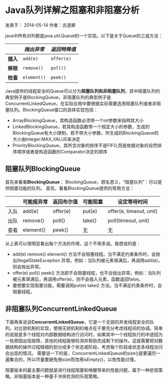# Java队列详解之阻塞和非阻塞分析

发表于： 2014-05-14   作者：古道卿

java中所有对列都是java.util.Queue的一个实现。以下是关于Queue的三组方法：

|        | *抛出异常*      | *返回特殊值*    |
| ------ | ----------- | ---------- |
| **插入** | `add(e)`    | `offer(e)` |
| **移除** | `remove()`  | `poll()`   |
| **检查** | `element()` | `peek()`   |

Java提供的线程安全的Queue可以分为**阻塞队列和非阻塞队列**，其中阻塞队列的典型例子是BlockingQueue，非阻塞队列的典型例子是ConcurrentLinkedQueue，在实际应用中要根据实际需要选用阻塞队列或者非阻塞队列。BlockingQueue接口的具体实现包括：

- ArrayBlockingQueue，其构造函数必须带一个int参数来指明其大小
- LinkedBlockingQueue，若其构造函数带一个规定大小的参数，生成的BlockingQueue有大小限制，若不带大小参数，所生成的BlockingQueue的大小由Integer.MAX_VALUE来决定
- PriorityBlockingQueue，其所含对象的排序不是FIFO,而是依据对象的自然排序顺序或者是构造函数的Comparator决定的顺序

## 阻塞队列BlockingQueue

首先来看看**BlockingQueue**： 
BlockingQueue，顾名思义，“阻塞队列”：可以提供阻塞功能的队列。 
首先，看看BlockingQueue提供的常用方法： 

|      | 可能报异常     | 返回布尔值    | 可能阻塞   | 设定等待时间                  |
| ---- | --------- | -------- | ------ | ----------------------- |
| 入队   | add(e)    | offer(e) | put(e) | offer(e, timeout, unit) |
| 出队   | remove()  | poll()   | take() | poll(timeout, unit)     |
| 查看   | element() | peek()   | 无      | 无                       |

从上表可以很明显看出每个方法的作用，这个不用多说。我想说的是： 

- add(e) remove() element() 方法不会阻塞线程。当不满足约束条件时，会抛出IllegalStateException 异常。例如：当队列被元素填满后，再调用add(e)，则会抛出异常。  
- offer(e) poll() peek() 方法即不会阻塞线程，也不会抛出异常。例如：当队列被元素填满后，再调用offer(e)，则不会插入元素，函数返回false。  
- 要想要实现阻塞功能，需要调用put(e) take() 方法。当不满足约束条件时，会阻塞线程。

## 非阻塞队列ConcurrentLinkedQueue

下面再来说说**ConcurrentLinkedQueue**，它是一个无锁的并发线程安全的队列。对比锁机制的实现，使用无锁机制的难点在于要充分考虑线程间的协调。简单的说就是多个线程对内部数据结构进行访问时，如果其中一个线程执行的中途因为一些原因出现故障，其他的线程能够检测并帮助完成剩下的操作。这就需要把对数据结构的操作过程精细的划分成多个状态或阶段，考虑每个阶段或状态多线程访问会出现的情况。
需要说一下的是，ConcurrentLinkedQueue的size()是要遍历一遍集合的，所以尽量要避免用size而改用isEmpty()，以免性能过慢。

阻塞版本的最主要问题就是进行线程阻塞和唤醒带来的性能问题，属于一种悲观策略。非阻塞版本是一种基于冲突检测的乐观策略。